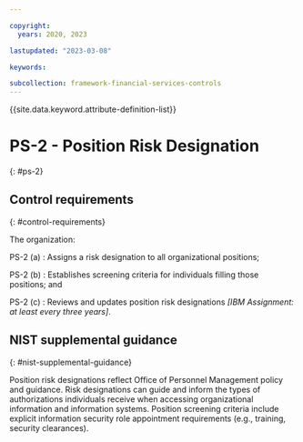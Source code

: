 ```yaml
---

copyright:
  years: 2020, 2023

lastupdated: "2023-03-08"

keywords:

subcollection: framework-financial-services-controls
---
```


{{site.data.keyword.attribute-definition-list}}

               
# PS-2 - Position Risk Designation
{: #ps-2}

## Control requirements
{: #control-requirements}

The organization:

PS-2 (a)
    : Assigns a risk designation to all organizational positions;

PS-2 (b)
    : Establishes screening criteria for individuals filling those positions; and

PS-2 (c)
    : Reviews and updates position risk designations _[IBM Assignment: at least every three years]_.

## NIST supplemental guidance
{: #nist-supplemental-guidance}

Position risk designations reflect Office of Personnel Management policy and guidance. Risk designations can guide and inform the types of authorizations individuals receive when accessing organizational information and information systems. Position screening criteria include explicit information security role appointment requirements (e.g., training, security clearances).





